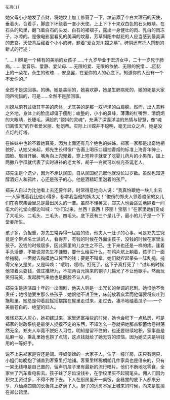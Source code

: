     花凋(1) 

   她父母小小地发了点财，将她坟上加工修葺了一下，坟前添了个白大理石的天使，垂着头、合着手，脚底下环绕着一羣小天使。上上下下十来双白色的石头眼睛。在石头的风里，翻飞着白石的头发、白石的裙褶子，露出一身健壮的肉、乳白的肉冻子，冰凉的。是像电影里看见的美满的坟墓，芳草斜阳中献花的人应当感到最美满的悲哀。天使背后藏着个小小的碑，题着“爱女郑川嫦之墓”。碑阴还有托人撰制的新式的行述：

   “……川嫦是一个稀有的美丽的女孩子……十九岁毕业于宏济女中，二十一岁死于肺病。……爱音乐、爱静、爱父母……无限的爱、无限的依依、无限的惋惜……回忆上的一朵花，永生的玫瑰……安息罢，在爱你的人的心底下。知道你的人没有一个不爱你的。”

   全然不是这回事。的确，她是美丽的，她喜欢静，她是生肺病死的，她的死是大家同声惋惜的，可是……全然不是那回事。

   川嫦从前有过极其丰美的肉体，尤其美的是那一双华泽的白肩膀。然而，出人意料之外地，身体上的脸庞却偏于瘦削；峻整的，小小的鼻峰，薄薄的红嘴唇，清炯炯的大眼睛，长睫毛，满脸的“颤抖的灵魂”，充满了深邃洋溢的热情与智慧，像“魂归离恨天”的作者爱米丽．勃朗蒂。实际上川嫦并不聪明，毫无出众之点。她是没点灯的灯塔。

   在姊妹中也轮不着她算美，因为上面还有几个绝色的姊姊。郑家一家都是出奇地相貌好。从她父亲起，郑先生长得像广告画上喝乐口福抽香烟的标准上海青年绅士，圆脸、眉目开展、嘴角向上兜兜着，穿上短袴子就变了吃婴儿药片的小男孩，加上两撇八字须就代表了实时进补的老太爷，胡子一白就可以权充圣诞老人。

   郑先生是个遗少，因为不承认民国，自从民国纪元起他就没长过岁数。虽然也知道醇酒妇人和鸦片，心还是孩子的心。他是酒精缸里泡着的孩尸。

   郑夫人自以为比他看上去还要年轻，时常得意地向人说：“我真怕跟他一块儿出去──人家瞧着我比他小得多，都拿我当他的姨太太！”俊俏的郑夫人领着俊俏的女儿们在喜庆集会里总是最出风头的一羣。虽然不懂英文，郑夫人也会遥遥地隔着一间偌大的礼堂向那边叫喊：“你们过来，兰西！露西！莎丽！宝丽！”在家里她们变成了大毛头、二毛头、三毛头、四毛头。底下还有三个是儿子，最小的儿子是一个下堂妾所生。

   孩子多，负担重，郑先生常弄得一屁股的债，他夫人一肚子的心事。可是郑先生究竟是个带点名士派的人，看得开，有钱的时候在外面生孩子，没钱的时候在家里生孩子。没钱的时候居多，因此家里的儿女生之不已，生下来也还是一样的疼。逢着手头活便，不能说郑先生不慷慨，要什么给买什么。在鸦片炕上躺着，孩子们一面给搥腿，一面就去掏摸他口袋里的钱；要是不叫拿，她们就捏起拳头一阵乱搥，搥得父亲又是笑，又是叫唤：“嗳哟，嗳哟，打死了，这下子真打死了！”过年的时候他领着头耍钱，做庄推牌九，不把两百元换来的铜子儿输光了不让他歇手。然而玩笑归玩笑，发起脾气来他也是翻脸不认人的。

   郑先生是连演四十年的一出闹剧，他夫人则是一出冗长的单调的悲剧。她恨他不负责任；她恨他要生那么些孩子；她恨他不讲卫生，床前放着痰盂而他偏要将痰吐到拖鞋里。她总是仰着脸摇摇摆摆在屋里走过来，走过去，凄冷地磕着瓜子──一个美丽苍白的、绝望的妇人。

   难怪郑夫人灰心，她初嫁过来，家里还富裕些的时候，她也会积下一点私房，可是郑家的财政系统是最使人捉摸不定的东西，不知怎么一卷就把她那点积蓄给卷得荡然无余。郑夫人毕竟不脱妇人习性，明知是留不住的，也还要继续地积，家事虽是乱麻一般，乘乱里她也捞了点钱，这点钱就给了她无穷的烦恼，因为她丈夫是哄钱用的一等好手。

   说不上来郑家是穷还是阔。呼奴使婢的一大家子人，住了一幢洋房，床只有两只，小姐们每晚抱了铺盖到客室里打地铺。客室里稀稀朗朗几件家具也是借来的，只有一架无线电是自己置的，留声机屉子里有最新的流行唱片。他们不断地吃零食，全家坐了汽车看电影去。孩子蛀了牙齿没钱补，在学校里买不起钢笔头。佣人们因为积欠工资过多，不得不做下去。下人在厨房里开一桌饭，全巷堂的底下人都来分享，八仙桌四周的长板凳上挤满了人。厨子的远房本家上城来的时候，向来是耽搁在郑公馆里。


